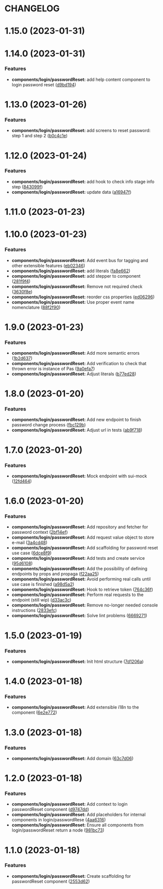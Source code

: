 # CHANGELOG

# 1.15.0 (2023-01-31)



# 1.14.0 (2023-01-31)


### Features

* **components/login/passwordReset:** add help content component to login password reset ([d9bd194](https://github.com/SUI-Components/adevinta-spain-components/commit/d9bd194cf521ffd62eb1a0d1e4c213a83859432b))



# 1.13.0 (2023-01-26)


### Features

* **components/login/passwordReset:** add screens to reset password: step 1 and step 2 ([b0c4c1e](https://github.com/SUI-Components/adevinta-spain-components/commit/b0c4c1e11a7071cdf38ab97e10ba603352ba295a))



# 1.12.0 (2023-01-24)


### Features

* **components/login/passwordReset:** add hook to check info stage info step ([843099f](https://github.com/SUI-Components/adevinta-spain-components/commit/843099fda15b78f48932a0210ffba35cef4da30a))
* **components/login/passwordReset:** update data ([a16947f](https://github.com/SUI-Components/adevinta-spain-components/commit/a16947f0d69d57d64a3338da14ec3fc83cf78d52))



# 1.11.0 (2023-01-23)



# 1.10.0 (2023-01-23)


### Features

* **components/login/passwordReset:** Add event bus for tagging and other extensible features ([eb02346](https://github.com/SUI-Components/adevinta-spain-components/commit/eb023462e21174259515901580b00d7faee63b89))
* **components/login/passwordReset:** add literals ([fa8e662](https://github.com/SUI-Components/adevinta-spain-components/commit/fa8e662a02a7b216d7a959ff5d0fc93b8a6b81ec))
* **components/login/passwordReset:** add stepper to component ([281f9f4](https://github.com/SUI-Components/adevinta-spain-components/commit/281f9f40aa2d3ff22b93a531ee7e40cd4f803715))
* **components/login/passwordReset:** Remove not required check ([3630f8e](https://github.com/SUI-Components/adevinta-spain-components/commit/3630f8e4ba501e3b57b4a7adc81f7feaa62ebee4))
* **components/login/passwordReset:** reorder css properties ([ed06296](https://github.com/SUI-Components/adevinta-spain-components/commit/ed062963c08054ae72e20f710297d548640c7b44))
* **components/login/passwordReset:** Use proper event name nomenclature ([88f2f90](https://github.com/SUI-Components/adevinta-spain-components/commit/88f2f901d5beb71fd6862e82b41b149c4b23cf68))



# 1.9.0 (2023-01-23)


### Features

* **components/login/passwordReset:** Add more semantic errors ([1b2d637](https://github.com/SUI-Components/adevinta-spain-components/commit/1b2d637e9c5c19c476077fdb77a3ae0d985afd08))
* **components/login/passwordReset:** Add verification to check that thrown error is instance of Pas ([9a0efa7](https://github.com/SUI-Components/adevinta-spain-components/commit/9a0efa73528759dd3737c6daa5091fb7298f33ce))
* **components/login/passwordReset:** Adjust literals ([b77ed28](https://github.com/SUI-Components/adevinta-spain-components/commit/b77ed28c27ede90dcee84f9c03eb6f6958a65b81))



# 1.8.0 (2023-01-20)


### Features

* **components/login/passwordReset:** Add new endpoint to finish password change process ([fbc129b](https://github.com/SUI-Components/adevinta-spain-components/commit/fbc129bf4b1eab1bae786d69e1a3c5f88978e8a8))
* **components/login/passwordReset:** Adjust url in tests ([ab9f718](https://github.com/SUI-Components/adevinta-spain-components/commit/ab9f7185bca00ac9dff675ef2e6c9d88b2401506))



# 1.7.0 (2023-01-20)


### Features

* **components/login/passwordReset:** Mock endpoint with sui-mock ([12fd464](https://github.com/SUI-Components/adevinta-spain-components/commit/12fd464ec5b8a56df4df0e9fe68f3478fefadde6))



# 1.6.0 (2023-01-20)


### Features

* **components/login/passwordReset:** Add repository and fetcher for password context ([2bf14ef](https://github.com/SUI-Components/adevinta-spain-components/commit/2bf14ef0484e7df9389b651615c0d4d39a0f50aa))
* **components/login/passwordReset:** Add request value object to store e-mail ([3a4cd48](https://github.com/SUI-Components/adevinta-spain-components/commit/3a4cd4845bc9788cd665ee97f03b107abb065226))
* **components/login/passwordReset:** Add scaffolding for password reset use case ([6dce8f9](https://github.com/SUI-Components/adevinta-spain-components/commit/6dce8f9d485cc85c746076c21f2c036e7bd94820))
* **components/login/passwordReset:** Add tests and create service ([95d6108](https://github.com/SUI-Components/adevinta-spain-components/commit/95d61087510d3c3a13ccc9adab73e0ea4495000c))
* **components/login/passwordReset:** Add the possibility of defining endpoints by props and propaga ([f22aa25](https://github.com/SUI-Components/adevinta-spain-components/commit/f22aa256282dc114780286e7fec396116ecb1575))
* **components/login/passwordReset:** Avoid performing real calls until use case is finished ([a98d5a2](https://github.com/SUI-Components/adevinta-spain-components/commit/a98d5a2a7104b532355e45c3724ee1fc7fe937ef))
* **components/login/passwordReset:** Hook to retrieve token ([764c36f](https://github.com/SUI-Components/adevinta-spain-components/commit/764c36ffe0c78bd7b53c0a23adca20c234bec493))
* **components/login/passwordReset:** Perform real requests to the endpoint (still wip) ([d33ac3c](https://github.com/SUI-Components/adevinta-spain-components/commit/d33ac3cf9dce1c166faac073c03ae9014df3dd39))
* **components/login/passwordReset:** Remove no-longer needed console instructions ([2833efc](https://github.com/SUI-Components/adevinta-spain-components/commit/2833efce5292c87a798233cee359df77f79d86a2))
* **components/login/passwordReset:** Solve lint problems ([6669271](https://github.com/SUI-Components/adevinta-spain-components/commit/66692715104edc379cd08741228bd001981abdaf))



# 1.5.0 (2023-01-19)


### Features

* **components/login/passwordReset:** Init html structure ([7d1206a](https://github.com/SUI-Components/adevinta-spain-components/commit/7d1206af973a43e244c2a83920b4c89a876cf966))



# 1.4.0 (2023-01-18)


### Features

* **components/login/passwordReset:** Add extensible i18n to the component ([6e2e772](https://github.com/SUI-Components/adevinta-spain-components/commit/6e2e7723fe9ab3d9f8864aa6b573e4f497d2b6a8))



# 1.3.0 (2023-01-18)


### Features

* **components/login/passwordReset:** Add domain ([63c7d06](https://github.com/SUI-Components/adevinta-spain-components/commit/63c7d06c990117b79fdf3129085ac222c486a777))



# 1.2.0 (2023-01-18)


### Features

* **components/login/passwordReset:** Add context to login passwordReset component ([d9747dd](https://github.com/SUI-Components/adevinta-spain-components/commit/d9747ddce4dd8bca597e77eb62066af95dca3fce))
* **components/login/passwordReset:** Add placeholders for internal components in login/passwordRese ([4aa6316](https://github.com/SUI-Components/adevinta-spain-components/commit/4aa6316da4815c0b1157f15a97a4463abd8123bc))
* **components/login/passwordReset:** Ensure all components from login/passwordReset return a node ([981bc73](https://github.com/SUI-Components/adevinta-spain-components/commit/981bc732fcdca8aa34bf5e2dea923a6eeb2a349a))



# 1.1.0 (2023-01-18)


### Features

* **components/login/passwordReset:** Create scaffolding for passwordReset component ([2553d62](https://github.com/SUI-Components/adevinta-spain-components/commit/2553d6245ed557169e5aa379b5b3013e75122600))



